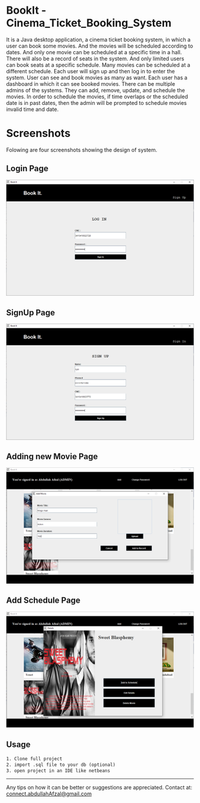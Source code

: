 # BookIt - Cinema_Ticket_Booking_System

It is a Java desktop application, a cinema ticket booking system, in which a user can book some movies. And the movies will be scheduled according to dates. And only one movie can be scheduled at a specific time in a hall. There will also be a record of seats in the system. And only limited users can book seats at a specific schedule. Many movies can be scheduled at a different schedule. Each user will sign up and then log in to enter the system. User can see and book movies as many as want. Each user has a dashboard in which it can see booked movies. There can be multiple admins of the systems. They can add, remove, update, and schedule the movies. In order to schedule the movies, if time overlaps or the scheduled date is in past dates, then the admin will be prompted to schedule movies invalid time and date.

# Screenshots
Folowing are four screenshots showing the design of system.

Login Page
--
<img src="./screenshot/Screenshot1.png"></img>

SignUp Page
--
<img src="./screenshot/Screenshot2.png"></img>

Adding new Movie Page
--
<img src="./screenshot/Screenshot4.png"></img>

Add Schedule Page
--
<img src="./screenshot/Screenshot3.png"></img>

## Usage

```
1. Clone full project
2. import .sql file to your db (optional)
3. open project in an IDE like netbeans

```
---

Any tips on how it can be better or suggestions are appreciated.
Contact at: connect.abdullahAfzal@gmail.com
